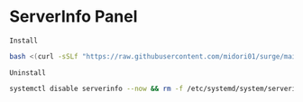# ServerInfo Panel
`Install`
```bash
bash <(curl -sSLf "https://raw.githubusercontent.com/midori01/surge/main/etc/install.sh")
```
`Uninstall`
```bash
systemctl disable serverinfo --now && rm -f /etc/systemd/system/serverinfo.service /opt/serverinfo.py
```
